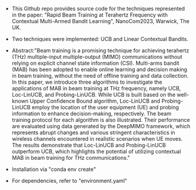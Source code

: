 - This Github repo provides source code for the techniques represented in the paper: "Rapid Beam Training at Terahertz Frequency with Contextual Multi-Armed Bandit Learning", NanoCom2023, Warwick, The UK.

- Two techniques were implemented: UCB and Linear Contextual Bandits.

- Abstract:"Beam training is a promising technique for achieving terahertz (THz) multiple-input multiple-output (MIMO) communications without relying on explicit channel state information (CSI). Multi-arms bandit (MAB) has been adopted to enable online learning and decision making in beam training, without the need of offline training and data collection. In this paper, we introduce three algorithms to investigate the applications of MAB in beam training at THz frequency, namely UCB, Loc-LinUCB, and Probing-LinUCB. While UCB is built based on the well-known Upper Confidence Bound algorithm, Loc-LinUCB and Probing-LinUCB employ the location of the user equipment (UE) and probing information to enhance decision-making, respectively. The beam training protocol for each algorithm is also illustrated. Their performance are evaluated using data generated by the DeepMIMO framework, which represents abrupt changes and various stringent characteristics in wireless channels encountered in realistic scenarios when UE moves. The results demonstrate that Loc-LinUCB and Probing-LinUCB outperform UCB, which highlights the potential of utilizing contextual MAB in beam training for THz communications."

- Installation via "conda env create"

- For dependencies, refer to "environment.yaml"
